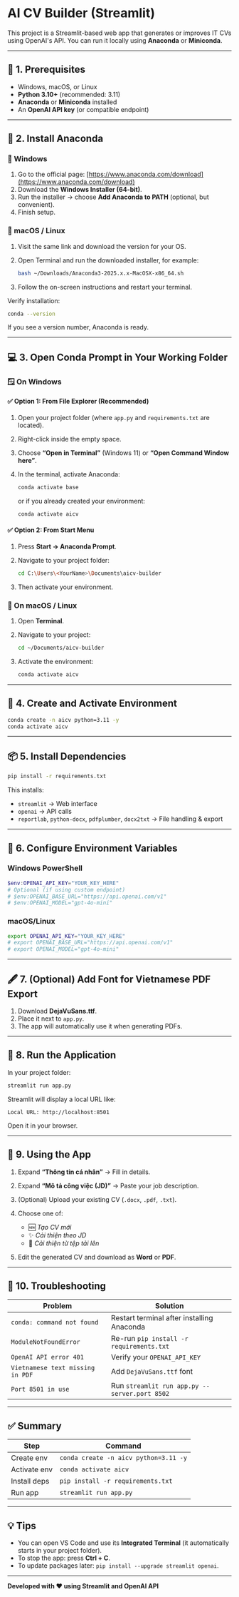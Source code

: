 # AI CV Builder (Streamlit)

This project is a Streamlit-based web app that generates or improves IT CVs using OpenAI's API. You can run it locally using **Anaconda** or **Miniconda**.

---

## 🧩 1. Prerequisites

* Windows, macOS, or Linux
* **Python 3.10+** (recommended: 3.11)
* **Anaconda** or **Miniconda** installed
* An **OpenAI API key** (or compatible endpoint)

---

## 🐍 2. Install Anaconda

### 🔹 Windows

1. Go to the official page: [https://www.anaconda.com/download](https://www.anaconda.com/download)
2. Download the **Windows Installer (64-bit)**.
3. Run the installer → choose **Add Anaconda to PATH** (optional, but convenient).
4. Finish setup.

### 🔹 macOS / Linux

1. Visit the same link and download the version for your OS.
2. Open Terminal and run the downloaded installer, for example:

   ```bash
   bash ~/Downloads/Anaconda3-2025.x.x-MacOSX-x86_64.sh
   ```
3. Follow the on-screen instructions and restart your terminal.

Verify installation:

```bash
conda --version
```

If you see a version number, Anaconda is ready.

---

## 💻 3. Open Conda Prompt in Your Working Folder

### 🪟 On Windows

#### ✅ Option 1: From File Explorer (Recommended)

1. Open your project folder (where `app.py` and `requirements.txt` are located).
2. Right-click inside the empty space.
3. Choose **“Open in Terminal”** (Windows 11) or **“Open Command Window here”**.
4. In the terminal, activate Anaconda:

   ```powershell
   conda activate base
   ```

   or if you already created your environment:

   ```powershell
   conda activate aicv
   ```

#### ✅ Option 2: From Start Menu

1. Press **Start → Anaconda Prompt**.
2. Navigate to your project folder:

   ```bash
   cd C:\Users\<YourName>\Documents\aicv-builder
   ```
3. Then activate your environment.

### 🍎 On macOS / Linux

1. Open **Terminal**.
2. Navigate to your project:

   ```bash
   cd ~/Documents/aicv-builder
   ```
3. Activate the environment:

   ```bash
   conda activate aicv
   ```

---

## 🧱 4. Create and Activate Environment

```bash
conda create -n aicv python=3.11 -y
conda activate aicv
```

---

## 📦 5. Install Dependencies

```bash
pip install -r requirements.txt
```

This installs:

* `streamlit` → Web interface
* `openai` → API calls
* `reportlab`, `python-docx`, `pdfplumber`, `docx2txt` → File handling & export

---

## 🔑 6. Configure Environment Variables

### Windows PowerShell

```powershell
$env:OPENAI_API_KEY="YOUR_KEY_HERE"
# Optional (if using custom endpoint)
# $env:OPENAI_BASE_URL="https://api.openai.com/v1"
# $env:OPENAI_MODEL="gpt-4o-mini"
```

### macOS/Linux

```bash
export OPENAI_API_KEY="YOUR_KEY_HERE"
# export OPENAI_BASE_URL="https://api.openai.com/v1"
# export OPENAI_MODEL="gpt-4o-mini"
```

---

## 🖋 7. (Optional) Add Font for Vietnamese PDF Export

1. Download **DejaVuSans.ttf**.
2. Place it next to `app.py`.
3. The app will automatically use it when generating PDFs.

---

## 🚀 8. Run the Application

In your project folder:

```bash
streamlit run app.py
```

Streamlit will display a local URL like:

```
Local URL: http://localhost:8501
```

Open it in your browser.

---

## 🧭 9. Using the App

1. Expand **“Thông tin cá nhân”** → Fill in details.
2. Expand **“Mô tả công việc (JD)”** → Paste your job description.
3. (Optional) Upload your existing CV (`.docx`, `.pdf`, `.txt`).
4. Choose one of:

   * 🆕 *Tạo CV mới*
   * ✨ *Cải thiện theo JD*
   * 📄 *Cải thiện từ tệp tải lên*
5. Edit the generated CV and download as **Word** or **PDF**.

---

## 🧹 10. Troubleshooting

| Problem                          | Solution                                      |
| -------------------------------- | --------------------------------------------- |
| `conda: command not found`       | Restart terminal after installing Anaconda    |
| `ModuleNotFoundError`            | Re-run `pip install -r requirements.txt`      |
| `OpenAI API error 401`           | Verify your `OPENAI_API_KEY`                  |
| `Vietnamese text missing in PDF` | Add `DejaVuSans.ttf` font                     |
| `Port 8501 in use`               | Run `streamlit run app.py --server.port 8502` |

---

## ✅ Summary

| Step         | Command                               |
| ------------ | ------------------------------------- |
| Create env   | `conda create -n aicv python=3.11 -y` |
| Activate env | `conda activate aicv`                 |
| Install deps | `pip install -r requirements.txt`     |
| Run app      | `streamlit run app.py`                |

---

## 💡 Tips

* You can open VS Code and use its **Integrated Terminal** (it automatically starts in your project folder).
* To stop the app: press **Ctrl + C**.
* To update packages later: `pip install --upgrade streamlit openai`.

---

**Developed with ❤️ using Streamlit and OpenAI API**
